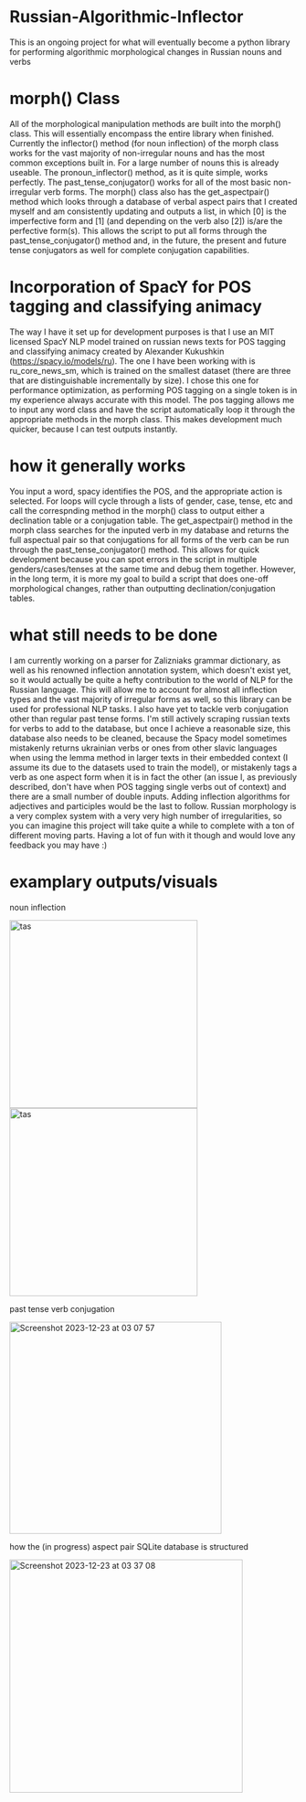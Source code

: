 # Russian-Algorithmic-Inflector
This is an ongoing project for what will eventually become a python library for performing algorithmic morphological changes in Russian nouns and verbs

# morph() Class

All of the morphological manipulation methods are built into the morph() class. This will essentially encompass the entire library when finished. Currently the inflector() method (for noun inflection) of the morph class works for the vast majority of non-irregular nouns and has the most common exceptions built in. For a large number of nouns this is already useable. The pronoun_inflector() method, as it is quite simple, works perfectly. The past_tense_conjugator() works for all of the most basic non-irregular verb forms. The morph() class also has the get_aspectpair() method which looks through a database of verbal aspect pairs that I created myself and am consistently updating and outputs a list, in which [0] is the imperfective form and [1] (and depending on the verb also [2]) is/are the perfective form(s). This allows the script to put all forms through the past_tense_conjugator() method and, in the future, the present and future tense conjugators as well for complete conjugation capabilities. 

# Incorporation of SpacY for POS tagging and classifying animacy

The way I have it set up for development purposes is that I use an MIT licensed SpacY NLP model trained on russian news texts for POS tagging and classifying animacy created by Alexander Kukushkin (https://spacy.io/models/ru). The one I have been working with is ru_core_news_sm, which is trained on the smallest dataset (there are three that are distinguishable incrementally by size). I chose this one for performance optimization, as performing POS tagging on a single token is in my experience always accurate with this model. The pos tagging allows me to input any word class and have the script automatically loop it through the appropriate methods in the morph class. This makes development much quicker, because I can test outputs instantly. 

# how it generally works

You input a word, spacy identifies the POS, and the appropriate action is selected. For loops will cycle through a lists of gender, case, tense, etc and call the correspnding method in the morph() class to output either a declination table or a conjugation table. The get_aspectpair() method in the morph class searches for the inputed verb in my database and returns the full aspectual pair so that conjugations for all forms of the verb can be run through the past_tense_conjugator() method. This allows for quick development because you can spot errors in the script in multiple genders/cases/tenses at the same time and debug them together. However, in the long term, it is more my goal to build a script that does one-off morphological changes, rather than outputting declination/conjugation tables. 

# what still needs to be done

I am currently working on a parser for Zalizniaks grammar dictionary, as well as his renowned inflection annotation system, which doesn't exist yet, so it would actually be quite a hefty contribution to the world of NLP for the Russian language. This will allow me to account for almost all inflection types and the vast majority of irregular forms as well, so this library can be used for professional NLP tasks. I also have yet to tackle verb conjugation other than regular past tense forms. I'm still actively scraping russian texts for verbs to add to the database, but once I achieve a reasonable size, this database also needs to be cleaned, because the Spacy model sometimes mistakenly returns ukrainian verbs or ones from other slavic languages when using the lemma method in larger texts in their embedded context (I assume its due to the datasets used to train the model), or mistakenly tags a verb as one aspect form when it is in fact the other (an issue I, as previously described, don't have when POS tagging single verbs out of context) and there are a small number of double inputs. Adding inflection algorithms for adjectives and participles would be the last to follow. Russian morphology is a very complex system with a very very high number of irregularities, so you can imagine this project will take quite a while to complete with a ton of different moving parts. Having a lot of fun with it though and would love any feedback you may have :)

# examplary outputs/visuals

noun inflection

<img width="329" alt="tas" src="https://github.com/ciaranmays/Russian-Algorithmic-Inflector/assets/154232302/47b0edc1-fc55-4974-8f42-71d04beba736">
<img width="329" alt="tas" src="https://github.com/ciaranmays/Russian-Algorithmic-Inflector/assets/154232302/43b7a696-c856-4948-93c8-af442d4c67ef">



past tense verb conjugation

<img width="371" alt="Screenshot 2023-12-23 at 03 07 57" src="https://github.com/ciaranmays/Russian-Algorithmic-Inflector/assets/154232302/755efcb2-e67e-44ee-83bd-1f89a22a495f">


how the (in progress) aspect pair SQLite database is structured

<img width="408" alt="Screenshot 2023-12-23 at 03 37 08" src="https://github.com/ciaranmays/Russian-Algorithmic-Inflector/assets/154232302/e6059208-46db-4364-8e49-f29700eb5094">


